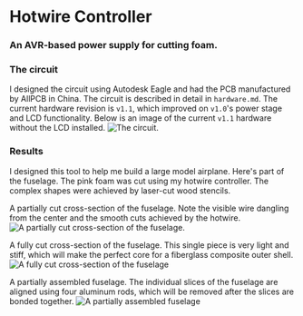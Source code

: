 # Hotwire Controller
### An AVR-based power supply for cutting foam.

### The circuit
I designed the circuit using Autodesk Eagle and had the PCB manufactured by AllPCB in China. The circuit is described in detail in `hardware.md`. The current hardware revision is `v1.1`, which improved on `v1.0`'s power stage and LCD functionality. Below is an image of the current `v1.1` hardware without the LCD installed.
![The circuit.](https://i.imgur.com/Bllh9tt.jpg)

### Results
I designed this tool to help me build a large model airplane. Here's part of the fuselage. The pink foam was cut using my hotwire controller. The complex shapes were achieved by laser-cut wood stencils.

A partially cut cross-section of the fuselage. Note the visible wire dangling from the center and the smooth cuts achieved by the hotwire.
![A partially cut cross-section of the fuselage.](https://i.imgur.com/x1z61or.jpg)

A fully cut cross-section of the fuselage. This single piece is very light and stiff, which will make the perfect core for a fiberglass composite outer shell. 
![A fully cut cross-section of the fuselage](https://i.imgur.com/nU8tIcw.jpg)

A partially assembled fuselage. The individual slices of the fuselage are aligned using four aluminum rods, which will be removed after the slices are bonded together. 
![A partially assembled fuselage](https://i.imgur.com/RZkRsTv.jpg)
